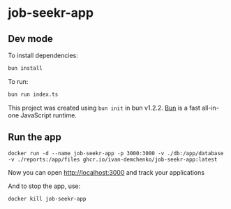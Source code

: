 # job-seekr-app

## Dev mode

To install dependencies:

```bash
bun install
```

To run:

```bash
bun run index.ts
```

This project was created using `bun init` in bun v1.2.2. [Bun](https://bun.sh) is a fast all-in-one JavaScript runtime.

## Run the app

```
docker run -d --name job-seekr-app -p 3000:3000 -v ./db:/app/database -v ./reports:/app/files ghcr.io/ivan-demchenko/job-seekr-app:latest
```

Now you can open [http://localhost:3000](http://localhost:3000) and track your applications

And to stop the app, use:

```
docker kill job-seekr-app
```
